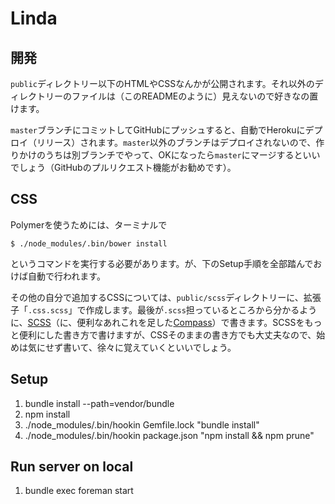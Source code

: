 Linda
=====

開発
----

`public`ディレクトリー以下のHTMLやCSSなんかが公開されます。それ以外のディレクトリーのファイルは（このREADMEのように）見えないので好きなの置けます。

`master`ブランチにコミットしてGitHubにプッシュすると、自動でHerokuにデプロイ（リリース）されます。`master`以外のブランチはデプロイされないので、作りかけのうちは別ブランチでやって、OKになったら`master`にマージするといいでしょう（GitHubのプルリクエスト機能がお勧めです）。

CSS
----

Polymerを使うためには、ターミナルで

    $ ./node_modules/.bin/bower install

というコマンドを実行する必要があります。が、下のSetup手順を全部踏んでおけば自動で行われます。

その他の自分で追加するCSSについては、`public/scss`ディレクトリーに、拡張子「`.css.scss`」で作成します。最後が`.scss`担っているところから分かるように、[SCSS][1]（に、便利なあれこれを足した[Compass][2]）で書きます。SCSSをもっと便利にした書き方で書けますが、CSSそのままの書き方でも大丈夫なので、始めは気にせず書いて、徐々に覚えていくといいでしょう。

[1]: http://sass-lang.com/guide
[2]: http://compass-style.org/

Setup
-----

1. bundle install --path=vendor/bundle
2. npm install
3. ./node_modules/.bin/hookin Gemfile.lock "bundle install"
4. ./node_modules/.bin/hookin package.json "npm install && npm prune"

Run server on local
-------------------

1. bundle exec foreman start
